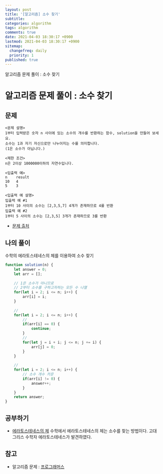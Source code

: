 ```yaml
---
layout: post
title: '[알고리즘] 소수 찾기'
subtitle: 
categories: algorithm
tags: algorithm
comments: true
date: 2021-04-03 18:30:17 +0900
lastmod: 2021-04-03 18:30:17 +0900
sitemap:
  changefreq: daily
  priority: 1
published: true
---
```


알고리즘 문제 풀이 : 소수 찾기<br />

# 알고리즘 문제 풀이 : 소수 찾기

## 문제 
```text
<문제 설명>
1부터 입력받은 숫자 n 사이에 있는 소수의 개수를 반환하는 함수, solution을 만들어 보세요.
소수는 1과 자기 자신으로만 나누어지는 수를 의미합니다.
(1은 소수가 아닙니다.)

<제한 조건>
n은 2이상 1000000이하의 자연수입니다.

<입출력 예>
n    result
10   4
5    3

<입출력 예 설명>
입출력 예 #1
1부터 10 사이의 소수는 [2,3,5,7] 4개가 존재하므로 4를 반환
입출력 예 #2
1부터 5 사이의 소수는 [2,3,5] 3개가 존재하므로 3를 반환
```

* [문제 출처](https://programmers.co.kr/learn/courses/30/lessons/12921)



## 나의 풀이
수학의 에라토스테네스의 체를 이용하여 소수 찾기

```javascript
function solution(n) {
    let answer = 0;
    let arr = [];
    
    // 1은 소수가 아니므로 
    // 2부터 소수를 구하고자하는 모든 수 나열
    for(let i = 2; i <= n; i++) {
        arr[i] = i;
    }
    
    // 
    for(let i = 2; i <= n; i++) {
        // 
        if(arr[i] == 0) {
            continue;
        }
        // 
        for(let j = i + i; j <= n; j += i) {
            arr[j] = 0;
        }
    }
    
    // 
    for(let i = 2; i <= n; i++) {
        // 소수 개수 카운
        if(arr[i] != 0) {
            answer++;
        }
    }
    return answer;
}
```



## 공부하기
- [에라토스테네스의 체](https://ko.wikipedia.org/wiki/에라토스테네스의_체)
수학에서 에라토스테네스의 체는 소수를 찾는 방법이다. 고대 그리스 수학자 에라토스테네스가 발견하였다.


## 참고
- 알고리즘 문제 : [프로그래머스](https://programmers.co.kr)